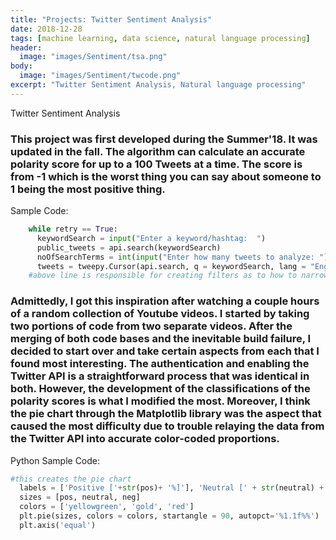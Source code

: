 ```yaml
---
title: "Projects: Twitter Sentiment Analysis"
date: 2018-12-28
tags: [machine learning, data science, natural language processing]
header:
  image: "images/Sentiment/tsa.png"
body:
  image: "images/Sentiment/twcode.png"
excerpt: "Twitter Sentiment Analysis, Natural language processing"
---
```


Twitter Sentiment Analysis
### This project was first developed during the Summer'18. It was updated in the fall. The algorithm can calculate an accurate polarity score for up to a 100 Tweets at a time. The score is from -1 which is the worst thing you can say about someone to 1 being the most positive thing. 

Sample Code:
```python
    while retry == True:
      keywordSearch = input("Enter a keyword/hashtag:  ")
      public_tweets = api.search(keywordSearch)
      noOfSearchTerms = int(input("Enter how many tweets to analyze: "))
      tweets = tweepy.Cursor(api.search, q = keywordSearch, lang = "English").items(noOfSearchTerms)
    #above line is responsible for creating filters as to how to narrow down search results
```
### Admittedly, I got this inspiration after watching a couple hours of  a random collection of  Youtube videos. I started by taking two portions of code from two separate videos. After the merging of both code bases and the inevitable build failure, I decided to start over and take certain aspects from each that I found most interesting. The authentication and enabling the Twitter API is a straightforward process that was identical in both. However, the development of the classifications of the polarity scores is what I modified the most. Moreover, I think the  pie chart through the Matplotlib library was the aspect that caused the most difficulty due to trouble relaying the data from the Twitter API into accurate color-coded proportions.
Python Sample Code:
```python
#this creates the pie chart
  labels = ['Positive ['+str(pos)+ '%]'], 'Neutral [' + str(neutral) + '%]', 'Negative [' + str(neg) +'%]'
  sizes = [pos, neutral, neg]
  colors = ['yellowgreen', 'gold', 'red']
  plt.pie(sizes, colors = colors, startangle = 90, autopct='%1.1f%%')
  plt.axis('equal')
```
